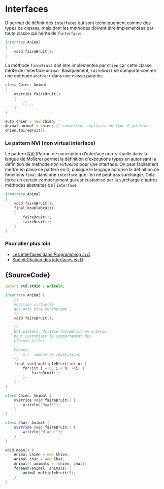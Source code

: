 # Interfaces

D permet de définir des `interface`s qui sont techniquement comme des types de classes, mais dont les méthodes doivent être implémentées par toute classe qui hérite de l'`interface`:

```d
interface Animal
{
    void faireBruit();
}
```

La méthode `faireBruit` doit être implémentée par `Chien` car cette classe hérite de l'interface `Animal`. Basiquement, `faireBruit` se comporte comme une méthode `abstract` dans une classe parente:

```d
class Chien: Animal
{
    override faireBruit()
    {
        //...
    }
}

auto chien = new Chien;
Animal animal = chien; // conversion implicite en type d'interface
chien.faireBruit(); 
```

### Le pattern NVI (non virtual interface)

Le pattern [NVI](https://en.wikipedia.org/wiki/Non-virtual_interface_pattern) (Patron de conception d'interface non-virtuelle dans la langue de Molière) permet la définition d'exécutions types en autorisant la définition de méthode _non virtuelles_ pour une interface.
On peut facilement mettre en place ce pattern en D, puisque le langage autorise la définition de fonctions `final` dans une `interface` que l'on ne peut pas surcharger. Cela force un certain comportement qui est customisé par la surcharge d'autres méthodes abstraites de l'`interface`:

```d
interface Animal
{
    void faireBruit();
    final doubleBruit()
    {
        faireBruit();
        faireBruit();
    }
}
```

### Pour aller plus loin

- [Les interfaces dans _Programming in D_](http://ddili.org/ders/d.en/interface.html)
- [SpécifiChation des interfaces en D](https://dlang.org/spec/interface.html)

## {SourceCode}

```d
import std.stdio : writeln;

interface Animal {
    /*
    Fonction virtuelle
    qui doit être surchargée !
    */
    void faireBruit();

    /*
    NVI pattern. Utilise faireBruit en interne
    pour customiser le comportement des
    classes filles
    
    Params: 
        n =  nombre de répétitions
    */
    final void multipleBruit(int n) {
        for(int i = 0; i < n; ++i) {
            faireBruit();
        }
    }
}

class Chien: Animal {
    override void faireBruit() {
        writeln("Ouaf!");
    }
}

class Chat: Animal {
    override void faireBruit() {
        writeln("Miaou!");
    }
}

void main() {
    Animal chien = new Chien;
    Animal chat = new Chat;
    Animal[] animals = [chien, chat];
    foreach(animal; animals) {
        animal.multipleBruit(5);
    }
}
```
